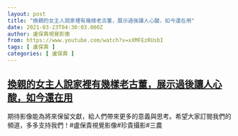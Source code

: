 ```yaml
---
layout: post
title: "換親的女主人說家裡有幾樣老古董，展示過後讓人心酸，如今還在用"
date: 2021-03-23T04:30:03.000Z
author: 盧保貴視覺影像
from: https://www.youtube.com/watch?v=xXMFEzRUsbI
tags: [ 盧保貴 ]
categories: [ 盧保貴 ]
---
```

<!--1616473803000-->
[換親的女主人說家裡有幾樣老古董，展示過後讓人心酸，如今還在用](https://www.youtube.com/watch?v=xXMFEzRUsbI)
------

<div>
期待影像能為將來保留文獻，給人們帶來更多的意義與思考。希望大家訂閱我們的頻道，多多支持我們！#盧保貴視覺影像#珍貴攝影#三農
</div>
